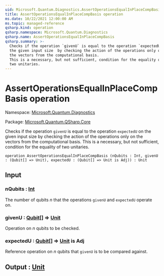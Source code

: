 ```yaml
---
uid: Microsoft.Quantum.Diagnostics.AssertOperationsEqualInPlaceCompBasis
title: AssertOperationsEqualInPlaceCompBasis operation
ms.date: 10/22/2021 12:00:00 AM
ms.topic: managed-reference
qsharp.kind: operation
qsharp.namespace: Microsoft.Quantum.Diagnostics
qsharp.name: AssertOperationsEqualInPlaceCompBasis
qsharp.summary: >-
  Checks if the operation `givenU` is equal to the operation `expectedU` on
  the given input size  by checking the action of the operations only on
  the vectors from the computational basis.
  This is a necessary, but not sufficient, condition for the equality of
  two unitaries.
---
```


# AssertOperationsEqualInPlaceCompBasis operation

Namespace: [Microsoft.Quantum.Diagnostics](xref:Microsoft.Quantum.Diagnostics)

Package: [Microsoft.Quantum.QSharp.Core](https://nuget.org/packages/Microsoft.Quantum.QSharp.Core)


Checks if the operation `givenU` is equal to the operation `expectedU` onthe given input size  by checking the action of the operations only onthe vectors from the computational basis.This is a necessary, but not sufficient, condition for the equality oftwo unitaries.

```qsharp
operation AssertOperationsEqualInPlaceCompBasis (nQubits : Int, givenU : (Qubit[] => Unit), expectedU : (Qubit[] => Unit is Adj)) : Unit
```


## Input

### nQubits : [Int](xref:microsoft.quantum.qsharp.valueliterals#int-literals)

The number of qubits $n$ that the operations `givenU` and `expectedU` operate on.


### givenU : [Qubit](xref:microsoft.quantum.qsharp.valueliterals#qubit-literals)[] => [Unit](xref:microsoft.quantum.qsharp.valueliterals#unit-literal) 

Operation on $n$ qubits to be checked.


### expectedU : [Qubit](xref:microsoft.quantum.qsharp.valueliterals#qubit-literals)[] => [Unit](xref:microsoft.quantum.qsharp.valueliterals#unit-literal)  is Adj

Reference operation on $n$ qubits that `givenU` is to be compared against.



## Output : [Unit](xref:microsoft.quantum.qsharp.valueliterals#unit-literal)

